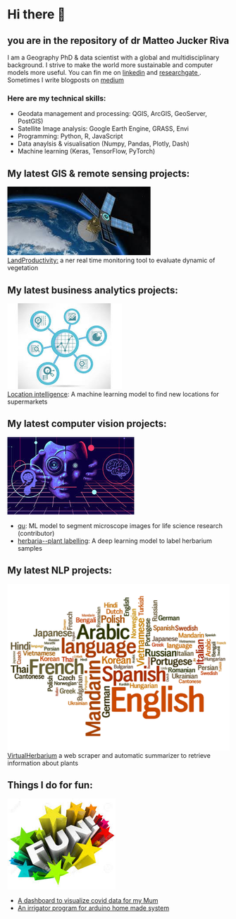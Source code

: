 # Hi there 👋

<!--
**ciskoh/ciskoh** is a ✨ _special_ ✨ repository because its `README.md` (this file) appears on your GitHub profile.

Here are some ideas to get you started:

- 🔭 I’m currently working on ...
- 🌱 I’m currently learning ...
- 👯 I’m looking to collaborate on ..

- 🤔 I’m looking for help with ...

- 💬 Ask me about ...

- 📫 How to reach me: ...


- ⚡ Fun fact: ...
-->


## you are in the repository of dr Matteo Jucker Riva   
   
I am a Geography PhD & data scientist with a global and multidisciplinary background.
I strive to make the world more sustainable and computer models more useful. You can fin me on [linkedin](https://www.linkedin.com/in/matteojriva/) and [researchgate 
](https://www.researchgate.net/profile/Matteo_Jucker_Riva). Sometimes I write blogposts on [medium](https://matteo-jriva.medium.com/)

### Here are my technical skills:

- Geodata management and processing: QGIS, ArcGIS, GeoServer, PostGIS)
- Satellite Image analysis: Google Earth Engine, GRASS, Envi
- Programming: Python, R, JavaScript
- Data anaylsis & visualisation (Numpy, Pandas, Plotly, Dash)
- Machine learning (Keras, TensorFlow, PyTorch)


## My latest GIS & remote sensing projects:
   
![SAT](SAT.jpeg)   
[LandProductivity:](https://github.com/ciskoh/LandProductivity) a ner real time monitoring tool to evaluate dynamic of vegetation

## My latest business analytics projects:
   ![BUSINESS](BUSINESS.jpeg)   
[Location intelligence](https://github.com/ciskoh/migros_branch_optimisation): A machine learning model to find new locations for supermarkets 

## My latest computer vision projects:   
   ![COMPvIZ](COMPvIZ.jpeg)    
- [qu](https://github.com/ciskoh/qu): ML model to segment microscope images for life science research (contributor)
- [herbaria--plant labelling](https://github.com/ciskoh/herbaria--plant-labeling): A deep learning model to label herbarium samples

## My latest NLP projects:   
   ![LANG](LANG.jpeg)   
[VirtualHerbarium](https://github.com/ciskoh/VirtualHerbarium) a web scraper and automatic summarizer to retrieve information about plants

## Things I do for fun:   
   ![FUN](FUN.jpeg)   
- [A dashboard to visualize covid data for my Mum](https://github.com/ciskoh/mamma-il-covid)
- [An irrigator program for arduino home made system](https://github.com/ciskoh/irrigator_v2)